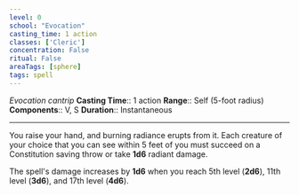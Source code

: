```yaml
---
level: 0
school: "Evocation"
casting_time: 1 action
classes: ['Cleric']
concentration: False
ritual: False
areaTags: [sphere]
tags: spell
---
```


_Evocation cantrip_
**Casting Time**:: 1 action
**Range**:: Self (5-foot radius)
**Components**:: V, S
**Duration**:: Instantaneous

---

You raise your hand, and burning radiance erupts from it. Each creature of your choice that you can see within 5 feet of you must succeed on a Constitution saving throw or take **1d6** radiant damage.

The spell's damage increases by **1d6** when you reach 5th level (**2d6**), 11th level (**3d6**), and 17th level (**4d6**).



